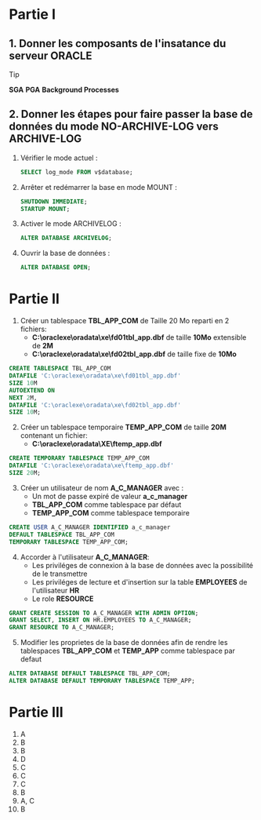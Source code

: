 # Partie I

## 1. Donner les composants de l'insatance du serveur ORACLE

> [!Tip]
> **SGA**
> **PGA**
> **Background Processes**

## 2. Donner les étapes pour faire passer la base de données du mode NO-ARCHIVE-LOG vers ARCHIVE-LOG

1. Vérifier le mode actuel :
    
    ```sql
    SELECT log_mode FROM v$database;
    ```
    
2. Arrêter et redémarrer la base en mode MOUNT :
    
    ```sql
    SHUTDOWN IMMEDIATE;
    STARTUP MOUNT;
    ```
    
3. Activer le mode ARCHIVELOG :
    
    ```sql
    ALTER DATABASE ARCHIVELOG;
    ```
    
4. Ouvrir la base de données :
    
    ```sql
    ALTER DATABASE OPEN;
    ```

# Partie II

1. Créer un tablespace **TBL_APP_COM** de Taille 20 Mo reparti en 2 fichiers:
	- **C:\oraclexe\oradata\xe\fd01tbl_app.dbf** de taille **10Mo** extensible de **2M**
	- **C:\oraclexe\oradata\xe\fd02tbl_app.dbf** de taille fixe de **10Mo**

```SQL
CREATE TABLESPACE TBL_APP_COM 
DATAFILE 'C:\oraclexe\oradata\xe\fd01tbl_app.dbf'
SIZE 10M
AUTOEXTEND ON
NEXT 2M,
DATAFILE 'C:\oraclexe\oradata\xe\fd02tbl_app.dbf'
SIZE 10M;
```

2. Créer un tablespace temporaire **TEMP_APP_COM** de taille **20M** contenant un fichier:
	- **C:\oraclexe\oradata\XE\ftemp_app.dbf**

```SQL
CREATE TEMPORARY TABLESPACE TEMP_APP_COM 
DATAFILE 'C:\oraclexe\oradata\xe\ftemp_app.dbf'
SIZE 20M;
```

3. Créer un utilisateur de nom **A_C_MANAGER** avec :
	- Un mot de passe expiré de valeur **a_c_manager**
	- **TBL_APP_COM** comme tablespace par défaut
	- **TEMP_APP_COM** comme tablespace temporaire

```SQL
CREATE USER A_C_MANAGER IDENTIFIED a_c_manager
DEFAULT TABLESPACE TBL_APP_COM
TEMPORARY TABLESPACE TEMP_APP_COM;
```

4. Accorder à l'utilisateur **A_C_MANAGER**:
	- Les priviléges de connexion à la base de données avec la possibilité de le transmettre
	- Les priviléges de lecture et d'insertion sur la table **EMPLOYEES** de l'utilisateur **HR**
	- Le role **RESOURCE**

```SQL
GRANT CREATE SESSION TO A_C_MANAGER WITH ADMIN OPTION;
GRANT SELECT, INSERT ON HR.EMPLOYEES TO A_C_MANAGER;
GRANT RESOURCE TO A_C_MANAGER;
```

5. Modifier les proprietes de la base de données afin de rendre les tablespaces **TBL_APP_COM** et **TEMP_APP** comme tablespace par defaut

```SQL
ALTER DATABASE DEFAULT TABLESPACE TBL_APP_COM;  
ALTER DATABASE DEFAULT TEMPORARY TABLESPACE TEMP_APP;
```

# Partie III

1. A
2. B
3. B
4. D
5. C
6. C
7. C
8. B
9. A, C
10. B